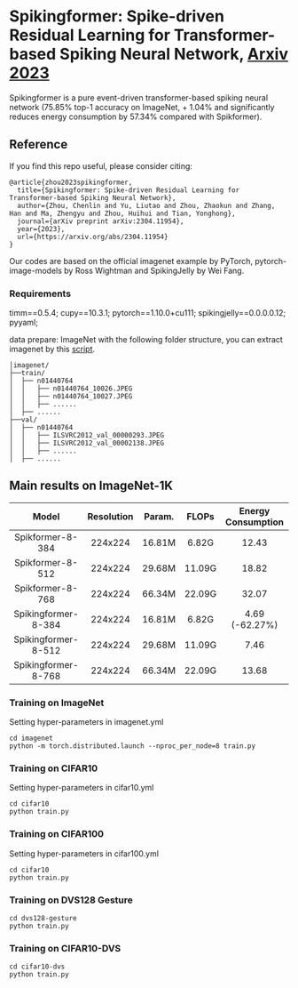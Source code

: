 # Spikingformer: Spike-driven Residual Learning for Transformer-based Spiking Neural Network, [Arxiv 2023](https://arxiv.org/abs/2304.11954)
Spikingformer is a pure event-driven transformer-based spiking neural network (75.85% top-1 accuracy on ImageNet, + 1.04% and significantly reduces energy consumption by 57.34% compared with Spikformer).


## Reference
If you find this repo useful, please consider citing:
```
@article{zhou2023spikingformer,
  title={Spikingformer: Spike-driven Residual Learning for Transformer-based Spiking Neural Network},
  author={Zhou, Chenlin and Yu, Liutao and Zhou, Zhaokun and Zhang, Han and Ma, Zhengyu and Zhou, Huihui and Tian, Yonghong},
  journal={arXiv preprint arXiv:2304.11954},
  year={2023},
  url={https://arxiv.org/abs/2304.11954}
}
```
Our codes are based on the official imagenet example by PyTorch, pytorch-image-models by Ross Wightman and SpikingJelly by Wei Fang.

### Requirements
timm==0.5.4;
cupy==10.3.1;
pytorch==1.10.0+cu111;
spikingjelly==0.0.0.0.12;
pyyaml;

data prepare: ImageNet with the following folder structure, you can extract imagenet by this [script](https://gist.github.com/BIGBALLON/8a71d225eff18d88e469e6ea9b39cef4).
```
│imagenet/
├──train/
│  ├── n01440764
│  │   ├── n01440764_10026.JPEG
│  │   ├── n01440764_10027.JPEG
│  │   ├── ......
│  ├── ......
├──val/
│  ├── n01440764
│  │   ├── ILSVRC2012_val_00000293.JPEG
│  │   ├── ILSVRC2012_val_00002138.JPEG
│  │   ├── ......
│  ├── ......
```

## Main results on ImageNet-1K

| Model               | Resolution |  Param.     | FLOPs   |  Energy Consumption |Top-1 |
| :---:               | :---:      | :---:       |  :---:  |  :---:              |:---: |
| Spikformer-8-384 | 224x224    |  16.81M     | 6.82G   | 12.43                |72.45  |
| Spikformer-8-512 | 224x224    |  29.68M     | 11.09G  | 18.82                |74.79  |
| Spikformer-8-768 | 224x224    |  66.34M     | 22.09G  | 32.07               |13.68  |
| Spikingformer-8-384 | 224x224    |  16.81M     | 6.82G   | 4.69 (-62.27%)                |72.45  |
| Spikingformer-8-512 | 224x224    |  29.68M     | 11.09G  | 7.46                |74.79  |
| Spikingformer-8-768 | 224x224    |  66.34M     | 22.09G  | 13.68               |13.68  |


### Training  on ImageNet
Setting hyper-parameters in imagenet.yml

```
cd imagenet
python -m torch.distributed.launch --nproc_per_node=8 train.py
```

### Training  on CIFAR10
Setting hyper-parameters in cifar10.yml
```
cd cifar10
python train.py
```

### Training  on CIFAR100
Setting hyper-parameters in cifar100.yml
```
cd cifar10
python train.py
```

### Training  on DVS128 Gesture
```
cd dvs128-gesture
python train.py
```

### Training  on CIFAR10-DVS
```
cd cifar10-dvs
python train.py
```

